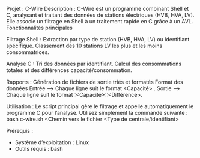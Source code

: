 Projet : C-Wire
Description :
C-Wire est un programme combinant Shell et C, analysant et traitant des données de stations électriques (HVB, HVA, LV). Elle associe un filtrage en Shell à un traitement rapide en C grâce à un AVL.
Fonctionnalités principales

Filtrage Shell :
Extraction par type de station (HVB, HVA, LV) ou identifiant spécifique.
Classement des 10 stations LV les plus et les moins consommatrices.

Analyse C :
Tri des données par identifiant.
Calcul des consommations totales et des différences capacité/consommation.

Rapports :
Génération de fichiers de sortie triés et formatés
Format des données
Entrée --> Chaque ligne suit le format <ID> <Capacité> <Consommation>.
Sortie --> Chaque ligne suit le format <ID>:<Capacité>:<Consommation>:<Différence>.

Utilisation :
Le script principal gère le filtrage et appelle automatiquement le programme C pour l’analyse.
Utilisez simplement la commande suivante :
bash c-wire.sh <Chemin vers le fichier <Type de centrale/identifiant>

Prérequis :
* Système d’exploitation : Linux
* Outils requis : bash

